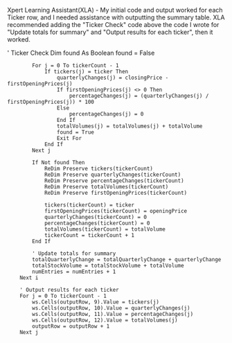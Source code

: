 Xpert Learning Assistant(XLA) - My initial code and output worked for each Ticker row, and I needed assistance with outputting the summary table.
XLA recommended adding the "Ticker Check" code above the code I wrote for "Update totals for summary" and "Output results for each ticker", then it worked.

  ' Ticker Check
            Dim found As Boolean
            found = False

            For j = 0 To tickerCount - 1
                If tickers(j) = ticker Then
                    quarterlyChanges(j) = closingPrice - firstOpeningPrices(j)
                    If firstOpeningPrices(j) <> 0 Then
                        percentageChanges(j) = (quarterlyChanges(j) / firstOpeningPrices(j)) * 100
                    Else
                        percentageChanges(j) = 0
                    End If
                    totalVolumes(j) = totalVolumes(j) + totalVolume
                    found = True
                    Exit For
                End If
            Next j

            If Not found Then
                ReDim Preserve tickers(tickerCount)
                ReDim Preserve quarterlyChanges(tickerCount)
                ReDim Preserve percentageChanges(tickerCount)
                ReDim Preserve totalVolumes(tickerCount)
                ReDim Preserve firstOpeningPrices(tickerCount)

                tickers(tickerCount) = ticker
                firstOpeningPrices(tickerCount) = openingPrice
                quarterlyChanges(tickerCount) = 0
                percentageChanges(tickerCount) = 0
                totalVolumes(tickerCount) = totalVolume
                tickerCount = tickerCount + 1
            End If

            ' Update totals for summary
            totalQuarterlyChange = totalQuarterlyChange + quarterlyChange
            totalStockVolume = totalStockVolume + totalVolume
            numEntries = numEntries + 1
        Next i

        ' Output results for each ticker
        For j = 0 To tickerCount - 1
            ws.Cells(outputRow, 9).Value = tickers(j)
            ws.Cells(outputRow, 10).Value = quarterlyChanges(j)
            ws.Cells(outputRow, 11).Value = percentageChanges(j)
            ws.Cells(outputRow, 12).Value = totalVolumes(j)
            outputRow = outputRow + 1
        Next j
